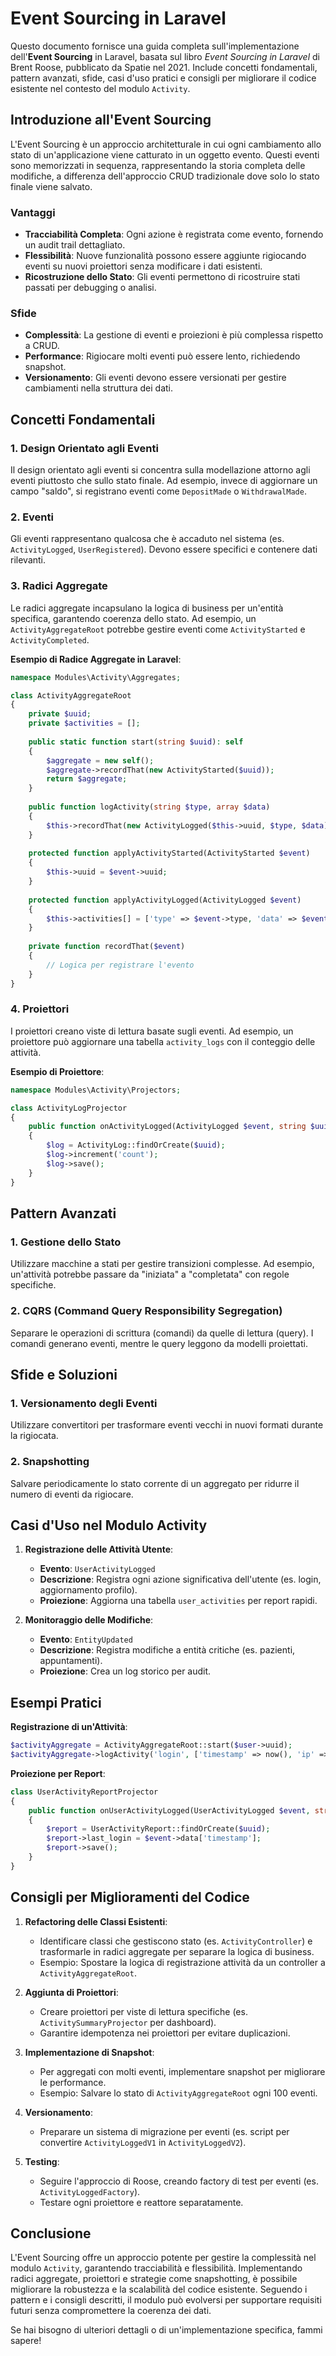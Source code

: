 # Event Sourcing in Laravel

Questo documento fornisce una guida completa sull'implementazione dell'**Event Sourcing** in Laravel, basata sul libro *Event Sourcing in Laravel* di Brent Roose, pubblicato da Spatie nel 2021. Include concetti fondamentali, pattern avanzati, sfide, casi d'uso pratici e consigli per migliorare il codice esistente nel contesto del modulo `Activity`.

## Introduzione all'Event Sourcing

L'Event Sourcing è un approccio architetturale in cui ogni cambiamento allo stato di un'applicazione viene catturato in un oggetto evento. Questi eventi sono memorizzati in sequenza, rappresentando la storia completa delle modifiche, a differenza dell'approccio CRUD tradizionale dove solo lo stato finale viene salvato.

### Vantaggi
- **Tracciabilità Completa**: Ogni azione è registrata come evento, fornendo un audit trail dettagliato.
- **Flessibilità**: Nuove funzionalità possono essere aggiunte rigiocando eventi su nuovi proiettori senza modificare i dati esistenti.
- **Ricostruzione dello Stato**: Gli eventi permettono di ricostruire stati passati per debugging o analisi.

### Sfide
- **Complessità**: La gestione di eventi e proiezioni è più complessa rispetto a CRUD.
- **Performance**: Rigiocare molti eventi può essere lento, richiedendo snapshot.
- **Versionamento**: Gli eventi devono essere versionati per gestire cambiamenti nella struttura dei dati.

## Concetti Fondamentali

### 1. Design Orientato agli Eventi
Il design orientato agli eventi si concentra sulla modellazione attorno agli eventi piuttosto che sullo stato finale. Ad esempio, invece di aggiornare un campo "saldo", si registrano eventi come `DepositMade` o `WithdrawalMade`.

### 2. Eventi
Gli eventi rappresentano qualcosa che è accaduto nel sistema (es. `ActivityLogged`, `UserRegistered`). Devono essere specifici e contenere dati rilevanti.

### 3. Radici Aggregate
Le radici aggregate incapsulano la logica di business per un'entità specifica, garantendo coerenza dello stato. Ad esempio, un `ActivityAggregateRoot` potrebbe gestire eventi come `ActivityStarted` e `ActivityCompleted`.

**Esempio di Radice Aggregate in Laravel**:
```php
namespace Modules\Activity\Aggregates;

class ActivityAggregateRoot
{
    private $uuid;
    private $activities = [];
    
    public static function start(string $uuid): self
    {
        $aggregate = new self();
        $aggregate->recordThat(new ActivityStarted($uuid));
        return $aggregate;
    }
    
    public function logActivity(string $type, array $data)
    {
        $this->recordThat(new ActivityLogged($this->uuid, $type, $data));
    }
    
    protected function applyActivityStarted(ActivityStarted $event)
    {
        $this->uuid = $event->uuid;
    }
    
    protected function applyActivityLogged(ActivityLogged $event)
    {
        $this->activities[] = ['type' => $event->type, 'data' => $event->data];
    }
    
    private function recordThat($event)
    {
        // Logica per registrare l'evento
    }
}
```

### 4. Proiettori
I proiettori creano viste di lettura basate sugli eventi. Ad esempio, un proiettore può aggiornare una tabella `activity_logs` con il conteggio delle attività.

**Esempio di Proiettore**:
```php
namespace Modules\Activity\Projectors;

class ActivityLogProjector
{
    public function onActivityLogged(ActivityLogged $event, string $uuid)
    {
        $log = ActivityLog::findOrCreate($uuid);
        $log->increment('count');
        $log->save();
    }
}
```

## Pattern Avanzati

### 1. Gestione dello Stato
Utilizzare macchine a stati per gestire transizioni complesse. Ad esempio, un'attività potrebbe passare da "iniziata" a "completata" con regole specifiche.

### 2. CQRS (Command Query Responsibility Segregation)
Separare le operazioni di scrittura (comandi) da quelle di lettura (query). I comandi generano eventi, mentre le query leggono da modelli proiettati.

## Sfide e Soluzioni

### 1. Versionamento degli Eventi
Utilizzare convertitori per trasformare eventi vecchi in nuovi formati durante la rigiocata.

### 2. Snapshotting
Salvare periodicamente lo stato corrente di un aggregato per ridurre il numero di eventi da rigiocare.

## Casi d'Uso nel Modulo Activity

1. **Registrazione delle Attività Utente**:
   - **Evento**: `UserActivityLogged`
   - **Descrizione**: Registra ogni azione significativa dell'utente (es. login, aggiornamento profilo).
   - **Proiezione**: Aggiorna una tabella `user_activities` per report rapidi.

2. **Monitoraggio delle Modifiche**:
   - **Evento**: `EntityUpdated`
   - **Descrizione**: Registra modifiche a entità critiche (es. pazienti, appuntamenti).
   - **Proiezione**: Crea un log storico per audit.

## Esempi Pratici

**Registrazione di un'Attività**:
```php
$activityAggregate = ActivityAggregateRoot::start($user->uuid);
$activityAggregate->logActivity('login', ['timestamp' => now(), 'ip' => request()->ip()]);
```

**Proiezione per Report**:
```php
class UserActivityReportProjector
{
    public function onUserActivityLogged(UserActivityLogged $event, string $uuid)
    {
        $report = UserActivityReport::findOrCreate($uuid);
        $report->last_login = $event->data['timestamp'];
        $report->save();
    }
}
```

## Consigli per Miglioramenti del Codice

1. **Refactoring delle Classi Esistenti**:
   - Identificare classi che gestiscono stato (es. `ActivityController`) e trasformarle in radici aggregate per separare la logica di business.
   - Esempio: Spostare la logica di registrazione attività da un controller a `ActivityAggregateRoot`.

2. **Aggiunta di Proiettori**:
   - Creare proiettori per viste di lettura specifiche (es. `ActivitySummaryProjector` per dashboard).
   - Garantire idempotenza nei proiettori per evitare duplicazioni.

3. **Implementazione di Snapshot**:
   - Per aggregati con molti eventi, implementare snapshot per migliorare le performance.
   - Esempio: Salvare lo stato di `ActivityAggregateRoot` ogni 100 eventi.

4. **Versionamento**:
   - Preparare un sistema di migrazione per eventi (es. script per convertire `ActivityLoggedV1` in `ActivityLoggedV2`).

5. **Testing**:
   - Seguire l'approccio di Roose, creando factory di test per eventi (es. `ActivityLoggedFactory`).
   - Testare ogni proiettore e reattore separatamente.

## Conclusione

L'Event Sourcing offre un approccio potente per gestire la complessità nel modulo `Activity`, garantendo tracciabilità e flessibilità. Implementando radici aggregate, proiettori e strategie come snapshotting, è possibile migliorare la robustezza e la scalabilità del codice esistente. Seguendo i pattern e i consigli descritti, il modulo può evolversi per supportare requisiti futuri senza compromettere la coerenza dei dati.

Se hai bisogno di ulteriori dettagli o di un'implementazione specifica, fammi sapere!
